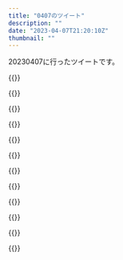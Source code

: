 ```yaml
---
title: "0407のツイート"
description: ""
date: "2023-04-07T21:20:10Z"
thumbnail: ""
---
```

20230407に行ったツイートです。
<!--more-->
{{<tweetlike text="ちょうど今配信されてるカナリコブラは腕切断されてはいる\nそれで比較するならウルトラマンも残虐ファイトはやってるわけだけれども\nあと緑川ルリ子は改造人間と言えなくもない\n改造手術を受ける場面はないけど" screenname="jme/k.h (@JME_KH)" url="https://twitter.com/JME_KH/status/1644108377491132418?ref_src=twsrc%5Etfw" date="April 6 2023">}}

{{<tweetlike text="コーヒー苦手なの、数割はカフェインでなんかバランス崩れる感覚が好きじゃないからだな、コーヒーにそういうのを求めてない感が強い\n逆にエナジードリンクはそういうのを求めてる感があるからある程度は受け入れられるんだろうな" screenname="jme/k.h (@JME_KH)" url="https://twitter.com/JME_KH/status/1644133312787800064?ref_src=twsrc%5Etfw" date="April 6 2023">}}

{{<tweetlike text="7日、ブレットトレインがアマプラに来るの今日からだっけ？" screenname="jme/k.h (@JME_KH)" url="https://twitter.com/JME_KH/status/1644161175331168256?ref_src=twsrc%5Etfw" date="April 6 2023">}}

{{<tweetlike text="https://t.co/Ah8U8y6j12" screenname="jme/k.h (@JME_KH)" url="https://twitter.com/JME_KH/status/1644166214988734464?ref_src=twsrc%5Etfw" date="April 6 2023">}}

{{<tweetlike text="肌色を塗るときに、他人の絵をスキャンしてそれをスポイトツールで取った色を使うのは合法かどうか" screenname="jme/k.h (@JME_KH)" url="https://twitter.com/JME_KH/status/1644170441639206912?ref_src=twsrc%5Etfw" date="April 6 2023">}}

{{<tweetlike text="データのそのまま具合で言えばAIよりは上のはず" screenname="jme/k.h (@JME_KH)" url="https://twitter.com/JME_KH/status/1644170650356170754?ref_src=twsrc%5Etfw" date="April 6 2023">}}

{{<tweetlike text="合法かどうかじゃないな、AIが悪いとするならこういう場合はどうで、どう線引をするのか、くらいが言いたいこと" screenname="jme/k.h (@JME_KH)" url="https://twitter.com/JME_KH/status/1644176398704336897?ref_src=twsrc%5Etfw" date="April 6 2023">}}

{{<tweetlike text="AIが出力するのに使ったベクトルとかそれで反応した箇所にAI的にどんな意味が込められてるかなんて人間には判断できないんだから何も込められていないみたいなことはいえないんだよな。\n人間の意識とか思考がどういうものなのかはっきりして、… https://t.co/at1kyNyBKu" screenname="jme/k.h (@JME_KH)" url="https://twitter.com/JME_KH/status/1644182307203596289?ref_src=twsrc%5Etfw" date="April 6 2023">}}

{{<tweetlike text="内閣総辞職ビーム" screenname="jme/k.h (@JME_KH)" url="https://twitter.com/JME_KH/status/1644184120640286720?ref_src=twsrc%5Etfw" date="April 6 2023">}}

{{<tweetlike text="人間がヘリが墜落したくらいで死ぬような脆弱な生き物なのが良くない" screenname="jme/k.h (@JME_KH)" url="https://twitter.com/JME_KH/status/1644185184772972544?ref_src=twsrc%5Etfw" date="April 6 2023">}}

{{<tweetlike text="そう思っちゃったから反省" screenname="jme/k.h (@JME_KH)" url="https://twitter.com/JME_KH/status/1644240971742445568?ref_src=twsrc%5Etfw" date="April 7 2023">}}

{{<tweetlike text="信長の野望ならなあ、激戦で勝てば負傷兵吸収して強くなったりもするんだけどなあ" screenname="jme/k.h (@JME_KH)" url="https://twitter.com/JME_KH/status/1644283554384445440?ref_src=twsrc%5Etfw" date="April 7 2023">}}

